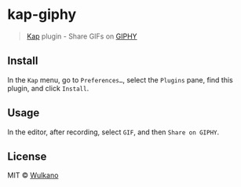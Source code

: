 # kap-giphy

> [Kap](https://github.com/wulkano/kap) plugin - Share GIFs on [GIPHY](https://giphy.com)


## Install

In the `Kap` menu, go to `Preferences…`, select the `Plugins` pane, find this plugin, and click `Install`.


## Usage

In the editor, after recording, select `GIF`, and then `Share on GIPHY`.


## License

MIT © [Wulkano](https://wulkano.com)
